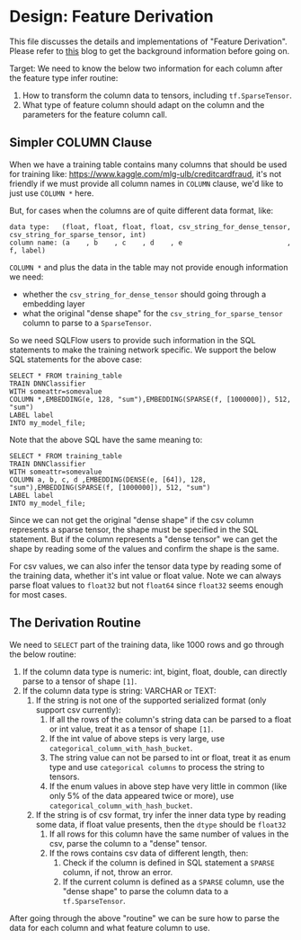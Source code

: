 # Design: Feature Derivation

This file discusses the details and implementations of "Feature Derivation".
Please refer to [this](https://medium.com/@SQLFlow/feature-derivation-the-conversion-from-sql-data-to-tensors-833519db1467) blog to
get the background information before going on.

Target: We need to know the below two information for each column after the
feature type infer routine:

1. How to transform the column data to tensors, including `tf.SparseTensor`.
2. What type of feature column should adapt on the column and the parameters for the feature column call.

## Simpler COLUMN Clause

When we have a training table contains many columns that should be used
for training like: https://www.kaggle.com/mlg-ulb/creditcardfraud, it's
not friendly if we must provide all column names in `COLUMN` clause, we'd
like to just use `COLUMN *` here.

But, for cases when the columns are of quite different data format, like:

```
data type:   (float, float, float, float, csv_string_for_dense_tensor, csv_string_for_sparse_tensor, int)
column name: (a    , b    , c    , d    , e                          , f, label)
```

`COLUMN *` and plus the data in the table may not provide enough information we need:

- whether the `csv_string_for_dense_tensor` should going through a embedding layer
- what the original "dense shape" for the `csv_string_for_sparse_tensor` column to parse to a `SparseTensor`.

So we need SQLFlow users to provide such information in the SQL statements to make the training
network specific. We support the below SQL statements for the above case:

```
SELECT * FROM training_table
TRAIN DNNClassifier
WITH someattr=somevalue
COLUMN *,EMBEDDING(e, 128, "sum"),EMBEDDING(SPARSE(f, [1000000]), 512, "sum")
LABEL label
INTO my_model_file;
```

Note that the above SQL have the same meaning to:

```
SELECT * FROM training_table
TRAIN DNNClassifier
WITH someattr=somevalue
COLUMN a, b, c, d ,EMBEDDING(DENSE(e, [64]), 128, "sum"),EMBEDDING(SPARSE(f, [1000000]), 512, "sum")
LABEL label
INTO my_model_file;
```

Since we can not get the original "dense shape" if the csv column represents a sparse tensor,
the shape must be specified in the SQL statement. But if the column represents a "dense tensor"
we can get the shape by reading some of the values and confirm the shape is the same.

For csv values, we can also infer the tensor data type by reading some of the training data, whether
it's int value or float value. Note we can always parse float values to `float32` but not `float64`
since `float32` seems enough for most cases.

## The Derivation Routine

We need to `SELECT` part of the training data, like 1000 rows and go through the below routine:

1. If the column data type is numeric: int, bigint, float, double, can directly parse to a tensor of shape `[1]`.
2. If the column data type is string: VARCHAR or TEXT:
    1. If the string is not one of the supported serialized format (only support csv currently):
       1. If all the rows of the column's string data can be parsed to a float or int value,
          treat it as a tensor of shape `[1]`.
       2. If the int value of above steps is very large, use `categorical_column_with_hash_bucket`.
       3. The string value can not be parsed to int or float, treat it as enum type and use
          `categorical columns` to process the string to tensors.
       4. If the enum values in above step have very little in common (like only 5% of the data
          appeared twice or more), use `categorical_column_with_hash_bucket`.
    2. If the string is of csv format, try infer the inner data type by reading some data, if
       float value presents, then the `dtype` should be `float32`
       1. If all rows for this column have the same number of values in the csv, parse the column
          to a "dense" tensor.
       2. If the rows contains csv data of different length, then:
          1. Check if the column is defined in SQL statement a `SPARSE` column, if not, throw an
             error.
          2. If the current column is defined as a `SPARSE` column, use the "dense shape" to parse
             the column data to a `tf.SparseTensor`.

After going through the above "routine" we can be sure how to parse the data for each column and
what feature column to use.
